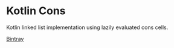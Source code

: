 # Kotlin Cons

Kotlin linked list implementation using lazily evaluated cons cells.

[Bintray](https://bintray.com/aedans/maven/Kotlin-Cons)
